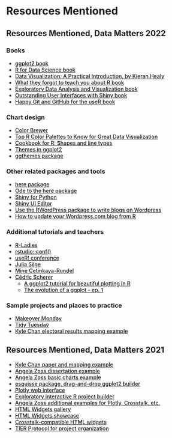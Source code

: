 <style>
a {
font-weight: 500;
}
</style>

# Resources Mentioned

## Resources Mentioned, Data Matters 2022

### Books

-   [ggplot2 book](https://ggplot2-book.org/)
-   [R for Data Science book](https://r4ds.had.co.nz/)
-   [Data Visualization: A Practical Introduction, by Kieran Healy](https://socviz.co/)
-   [What they forgot to teach you about R book](https://rstats.wtf/)
-   [Exploratory Data Analysis and Visualization book](https://edav.info/)
-   [Outstanding User Interfaces with Shiny book](https://unleash-shiny.rinterface.com/index.html)
-   [Happy Git and GitHub for the useR book](https://happygitwithr.com/)

### Chart design

-   [Color Brewer](https://colorbrewer2.org/)
-   [Top R Color Palettes to Know for Great Data Visualization](https://www.datanovia.com/en/blog/top-r-color-palettes-to-know-for-great-data-visualization/)
-   [Cookbook for R: Shapes and line types](http://www.cookbook-r.com/Graphs/Shapes_and_line_types/)
-   [Themes in ggplot2](https://r-charts.com/ggplot2/themes/)
-   [ggthemes package](https://www.rdocumentation.org/packages/ggthemes/versions/3.5.0)

### Other related packages and tools

-   [here package](https://cran.r-project.org/web/packages/here/index.html)
-   [Ode to the here package](https://github.com/jennybc/here_here)
-   [Shiny for Python](https://shiny.rstudio.com/py/)
-   [Shiny UI Editor](https://rstudio.github.io/shinyuieditor/index.html)
-   [Use the RWordPress package to write blogs on Wordpress](https://rpubs.com/yanalytics/rwordpress)
-   [How to update your Wordpress.com blog from R](https://rstudio-pubs-static.s3.amazonaws.com/3265_a7da419fd69245d4b1565ee8c982346f.html)

### Additional tutorials and teachers

-   [R-Ladies](https://rladies.org/)
-   [rstudio::conf()](https://www.rstudio.com/conference/)
-   [useR! conference](https://user2022.r-project.org/)
-   [Julia Silge](https://juliasilge.com/)
-   [Mine Çetinkaya-Rundel](https://mine-cr.com/)
-   [Cédric Scherer](https://www.cedricscherer.com/)
    -   [A ggplot2 tutorial for beautiful plotting in R](https://www.cedricscherer.com/2019/08/05/a-ggplot2-tutorial-for-beautiful-plotting-in-r/)
    -   [The evolution of a ggplot - ep. 1](https://www.cedricscherer.com/2019/05/17/the-evolution-of-a-ggplot-ep.-1/)

### Sample projects and places to practice

-   [Makeover Monday](https://www.makeovermonday.co.uk/)
-   [Tidy Tuesday](https://github.com/rfordatascience/tidytuesday)
-   [Kyle Chan electoral results mapping example](https://github.com/kylechanpols/precinct_electoral_results)

## Resources Mentioned, Data Matters 2021

-   [Kyle Chan paper and mapping example](https://github.com/kylechanpols/hkmocn_paper)
-   [Angela Zoss dissertation example](https://github.com/amzoss/netvislit)
-   [Angela Zoss basic charts example](https://github.com/amzoss/netvistasks)
-   [esquisse package, drag-and-drop ggplot2 builder](https://github.com/dreamRs/esquisse)
-   [Plotly web interface](https://plotly.com/)
-   [Exploratory interactive R project builder](https://exploratory.io/)
-   [Angela Zoss additional examples for Plotly, Crosstalk, etc.](https://www.angelazoss.com/Apr2021VizTell/)
-   [HTML Widgets gallery](http://gallery.htmlwidgets.org/)
-   [HTML Widgets showcase](http://www.htmlwidgets.org/showcase_leaflet.html)
-   [Crosstalk-compatible HTML widgets](https://rstudio.github.io/crosstalk/widgets.html)
-   [TIER Protocol for project organization](https://www.projecttier.org/tier-protocol/specifications-3-0/#overview-of-the-documentation)
